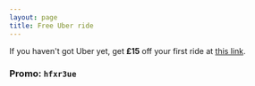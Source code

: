 ```yaml
---
layout: page
title: Free Uber ride
---
```


If you haven't got Uber yet, get **£15** off your first ride at [this link](https://www.uber.com/invite/hfxr3ue "A free ride from Uber").

### Promo: `hfxr3ue`